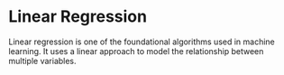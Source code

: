 # Linear Regression
Linear regression is one of the foundational algorithms used in machine learning. It uses a linear approach to model the relationship between multiple variables.
